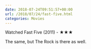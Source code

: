 ```yaml
---
date: 2018-07-24T09:51:57+00:00
url: /2018/07/24/fast-five.html
categories: Movies
---
```

Watched Fast Five (2011) - ★★★

The same, but The Rock is there as well.


